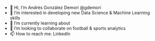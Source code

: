 - 👋 Hi, I’m Andrés González Demori @gdemori
- 👀 I’m interested in developing new Data Science & Machine Learning skills 
- 🌱 I’m currently learning about 
- 💞️ I’m looking to collaborate on football & sports analytics
- 📫 How to reach me: LinkedIn

<!---
gdemori/gdemori is a ✨ special ✨ repository because its `README.md` (this file) appears on your GitHub profile.
You can click the Preview link to take a look at your changes.
--->
